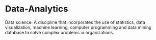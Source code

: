 # Data-Analytics
Data science. A discipline that incorporates the use of statistics, data visualization, machine learning, computer programming and data mining database to solve complex problems in organizations.
